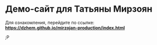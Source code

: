 <h1>Демо-сайт для Татьяны Мирзоян</h1>
<p>Для ознакомления, перейдите по ссылке: <strong><a href="https://dzhem.github.io/mirzojan-production/index.html">https://dzhem.github.io/mirzojan-production/index.html</a></strong></p>
<p>;P</p>
